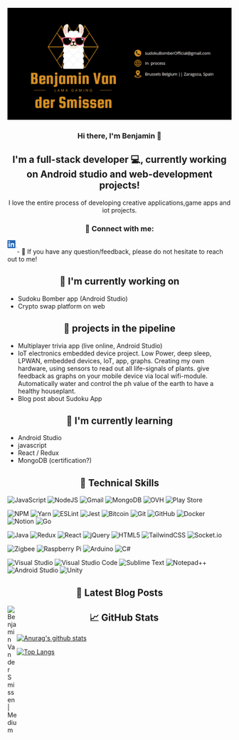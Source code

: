 <p align="center">
  <a href="" target="_blank" rel="noreferrer"><img src="./Photos/Lama-banner.png" alt="my banner"></a>
</p>

<h3 align="center">
Hi there, I'm Benjamin 👋
</h3>
<h2 align="center">
I'm a full-stack developer 💻, currently working on Android studio and web-development projects!
</h2>

<p align="center">
  I love the entire process of developing creative applications,game apps and iot projects.
</p>

<h3 align="center"> 🤝 Connect with me: </h3>
<a href="https://www.linkedin.com/in/benjamin-van-der-smissen/"><img align="left" src="./Photos/LinkedIn.png" alt="SonOfLuck | LinkedIn" width="21px"/></a>
<!-- <a href="https://yushi95.medium.com/"><img align="left" src="https://raw.githubusercontent.com/yushi1007/yushi1007/main/images/medium.svg" alt="Yu Shi | Medium" width="21px"/></a> to create a blog.-->
</br>
- 💬 If you have any question/feedback, please do not hesitate to reach out to me!

<h2 align="center"> 🔭 I'm currently working on </h2>

- Sudoku Bomber app (Android Studio)
- Crypto swap platform on web

<h2 align="center"> 🔭 projects in the pipeline </h2>

- Multiplayer trivia app (live online, Android Studio)
- IoT electronics embedded device project.
  Low Power, deep sleep, LPWAN, embedded devices, IoT, app, graphs.
  Creating my own hardware, using sensors to read out all life-signals of plants. give feedback as graphs on your mobile device via local wifi-module. Automatically water and control the ph value of the earth to have a healthy houseplant.
- Blog post about Sudoku App

<h2 align="center"> 🌱 I'm currently learning </h2>

- Android Studio
- javascript
- React / Redux
- MongoDB (certification?)

<h2 align="center"> 💼 Technical Skills </h2>

![JavaScript](https://img.shields.io/badge/javascript-%23323330.svg?style=for-the-badge&logo=javascript&logoColor=%23F7DF1E)
![NodeJS](https://img.shields.io/badge/node.js-6DA55F?style=for-the-badge&logo=node.js&logoColor=white)
![Gmail](https://img.shields.io/badge/Gmail-D14836?style=for-the-badge&logo=gmail&logoColor=white)
![MongoDB](https://img.shields.io/badge/MongoDB-%234ea94b.svg?style=for-the-badge&logo=mongodb&logoColor=white)
![OVH](https://img.shields.io/badge/ovh-%23123F6D.svg?style=for-the-badge&logo=ovh&logoColor=#123F6D)
![Play Store](https://img.shields.io/badge/Google_Play-414141?style=for-the-badge&logo=google-play&logoColor=white)
</br>

![NPM](https://img.shields.io/badge/NPM-%23000000.svg?style=for-the-badge&logo=npm&logoColor=white)
![Yarn](https://img.shields.io/badge/yarn-%232C8EBB.svg?style=for-the-badge&logo=yarn&logoColor=white)
![ESLint](https://img.shields.io/badge/ESLint-4B3263?style=for-the-badge&logo=eslint&logoColor=white)
![Jest](https://img.shields.io/badge/-jest-%23C21325?style=for-the-badge&logo=jest&logoColor=white)
![Bitcoin](https://img.shields.io/badge/Bitcoin-000?style=for-the-badge&logo=bitcoin&logoColor=white)
![Git](https://img.shields.io/badge/git-%23F05033.svg?style=for-the-badge&logo=git&logoColor=white)
![GitHub](https://img.shields.io/badge/github-%23121011.svg?style=for-the-badge&logo=github&logoColor=white)
![Docker](https://img.shields.io/badge/docker-%230db7ed.svg?style=for-the-badge&logo=docker&logoColor=white)
![Notion](https://img.shields.io/badge/Notion-%23000000.svg?style=for-the-badge&logo=notion&logoColor=white)
![Go](https://img.shields.io/badge/go-%2300ADD8.svg?style=for-the-badge&logo=go&logoColor=white)
</br>

![Java](https://img.shields.io/badge/java-%23ED8B00.svg?style=for-the-badge&logo=java&logoColor=white)
![Redux](https://img.shields.io/badge/redux-%23593d88.svg?style=for-the-badge&logo=redux&logoColor=white)
![React](https://img.shields.io/badge/react-%2320232a.svg?style=for-the-badge&logo=react&logoColor=%2361DAFB)
![jQuery](https://img.shields.io/badge/jquery-%230769AD.svg?style=for-the-badge&logo=jquery&logoColor=white)
![HTML5](https://img.shields.io/badge/html5-%23E34F26.svg?style=for-the-badge&logo=html5&logoColor=white)
![TailwindCSS](https://img.shields.io/badge/tailwindcss-%2338B2AC.svg?style=for-the-badge&logo=tailwind-css&logoColor=white)
![Socket.io](https://img.shields.io/badge/Socket.io-black?style=for-the-badge&logo=socket.io&badgeColor=010101)
</br>

![Zigbee](https://img.shields.io/badge/zigbee-%23EB0443.svg?style=for-the-badge&logo=zigbee&logoColor=white)
![Raspberry Pi](https://img.shields.io/badge/-RaspberryPi-C51A4A?style=for-the-badge&logo=Raspberry-Pi)
![Arduino](https://img.shields.io/badge/-Arduino-00979D?style=for-the-badge&logo=Arduino&logoColor=white)
![C#](https://img.shields.io/badge/c%23-%23239120.svg?style=for-the-badge&logo=c-sharp&logoColor=white)
</br>

![Visual Studio](https://img.shields.io/badge/Visual%20Studio-5C2D91.svg?style=for-the-badge&logo=visual-studio&logoColor=white)
![Visual Studio Code](https://img.shields.io/badge/Visual%20Studio%20Code-0078d7.svg?style=for-the-badge&logo=visual-studio-code&logoColor=white)
![Sublime Text](https://img.shields.io/badge/sublime_text-%23575757.svg?style=for-the-badge&logo=sublime-text&logoColor=important)
![Notepad++](https://img.shields.io/badge/Notepad++-90E59A.svg?style=for-the-badge&logo=notepad%2b%2b&logoColor=black)
![Android Studio](https://img.shields.io/badge/Android%20Studio-3DDC84.svg?style=for-the-badge&logo=android-studio&logoColor=white)
![Unity](https://img.shields.io/badge/unity-%23000000.svg?style=for-the-badge&logo=unity&logoColor=white)
</br>

<h2 align="center"> 📝 Latest Blog Posts </h2>
<a href="https://medium.com/@benjaminvandersmissen/login-register-password-recovery-in-android-studio-java-98159f06273a"><img align="left" src="https://medium.com/@benjaminvandersmissen/login-register-password-recovery-in-android-studio-java-98159f06273a
" alt="Benjamin Van der Smissen | Medium" width="21px"/></a>

<h2 align="center"> 📈 GitHub Stats </h2>

[![Anurag's github stats](https://github-readme-stats.vercel.app/api?username=SonOfLuck)](https://github.com/SonOfLuck)

[![Top Langs](https://github-readme-stats.vercel.app/api/top-langs/?username=SonOfLuck&layout=compact)](https://github.com/SonOfLuck)

<!--
**SonOfLuck/SonOfLuck** is a ✨ _special_ ✨ repository because its `README.md` (this file) appears on your GitHub profile.

Here are some ideas to get you started:

- 🔭 I’m currently working on ...
- 🌱 I’m currently learning ...
- 👯 I’m looking to collaborate on ...
- 🤔 I’m looking for help with ...
- 💬 Ask me about ...
- 📫 How to reach me: ...
- 😄 Pronouns: ...
- ⚡ Fun fact: ...
  -->
